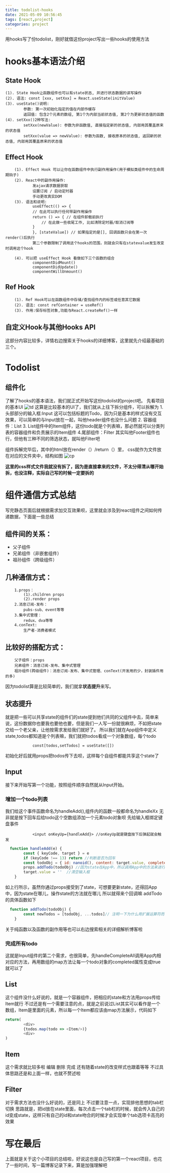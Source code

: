 ```yaml
---
title: todolist-hooks
date: 2021-05-09 10:56:45
tags: [react,project]
categories: project
---
```


用hooks写了份todolist，刚好就借这份project写出一些hooks的使用方法
<!-- more -->
# hooks基本语法介绍

## State Hook 

```
(1). State Hook让函数组件也可以有state状态, 并进行状态数据的读写操作
(2). 语法: const [xxx, setXxx] = React.useState(initValue)  
(3). useState()说明:
        参数: 第一次初始化指定的值在内部作缓存
        返回值: 包含2个元素的数组, 第1个为内部当前状态值, 第2个为更新状态值的函数
(4). setXxx()2种写法:
        setXxx(newValue): 参数为非函数值, 直接指定新的状态值, 内部用其覆盖原来的状态值
        setXxx(value => newValue): 参数为函数, 接收原本的状态值, 返回新的状态值, 内部用其覆盖原来的状态值
```



## Effect Hook

        (1). Effect Hook 可以让你在函数组件中执行副作用操作(用于模拟类组件中的生命周期钩子)
        (2). React中的副作用操作:
                发ajax请求数据获取
                设置订阅 / 启动定时器
                手动更改真实DOM
        (3). 语法和说明: 
                useEffect(() => { 
                // 在此可以执行任何带副作用操作
                return () => { // 在组件卸载前执行
                    // 在此做一些收尾工作, 比如清除定时器/取消订阅等
                }
                }, [stateValue]) // 如果指定的是[], 回调函数只会在第一次render()后执行
                第二个参数限制了调用这个hooks的范围，则就会只有在statevalue发生改变时调用这个hook
            
        (4). 可以把 useEffect Hook 看做如下三个函数的组合
                componentDidMount()
                componentDidUpdate()
                componentWillUnmount() 

## Ref Hook

        (1). Ref Hook可以在函数组件中存储/查找组件内的标签或任意其它数据
        (2). 语法: const refContainer = useRef()
        (3). 作用:保存标签对象,功能与React.createRef()一样

## 自定义Hook与其他Hooks API
这部分内容比较多，详情右边搜索关于hooks的详细博客，这里就先介绍最基础的三个。


# Todolist

## 组件化

了解了hooks的基本语法，我们就正式开始写这份todolist的project吧。
先看项目的基本UI
![td](/todolist-hooks/todolist.png)
这算是比较基本的UI了，我们就从上往下拆分组件，可以拆解为
                1. 头部部分的输入框:Input 这可以包括标题的Todo，因为只是基本的样式没有交互效果，可以简单的与Input放在一起，叫他header组件也没什么问题
                2. 容器组件：List 
                        3. List组件中的Item组件，这份todo就是个列表嘛，那必然就可以分类列表的容器组件和负责展示的Item组件
                4.尾部组件：Filter 其实叫他Footer组件也行，但他有三种不同的筛选状态，就叫他Filter吧

组件拆解完毕后，其中的html放在render（）/return（）里， css就作为文件放在对应的文件夹中，结构如图
![cp](/todolist-hooks/components.png)  

**这里的css样式文件我就没有拆了，因为是直接拿来的文件，不太分得清从哪开始拆，也没注释，实际自己写的时候一定要拆的**


# 组件通信方式总结
写完静态页面后就根据需求加交互效果呗，这里就会涉及到react组件之间如何传递数据，下面是一些总结

## 组件间的关系：

- 父子组件
- 兄弟组件（非嵌套组件）
- 祖孙组件（跨级组件）

## 几种通信方式：

		1.props：
			(1).children props
			(2).render props
		2.消息订阅-发布：
			pubs-sub、event等等
		3.集中式管理：
			redux、dva等等
		4.conText:
			生产者-消费者模式

## 比较好的搭配方式：
		父子组件：props
		兄弟组件：消息订阅-发布、集中式管理
		祖孙组件(跨级组件)：消息订阅-发布、集中式管理、conText(开发用的少，封装插件用的多)

因为todolist算是比较简单的，我们就拿**状态提升**来写。

## 状态提升
就是把一些可以共享state的组件们的state提到他们共同的父组件中去，简单来说，这份数据你也要我也要他也要，但是我们一人写一份就很麻烦，不如把state交给一个老父亲，让他按需求发给我们就好了。
所以我们就在App组件中定义state,todos都知道是个列表嘛，我们就把todos看成一个对象数组，每个todo

                const[todos,setTodos] = useState([])

初始化好后就用props把todos传下去呗，这样每个自组件都能共享这个state了

## Input
接下来开始写第一个功能，按照组件顺序自然就从Input开始。

### 增加一个todo列表

我们给这个事件函数命名为handleAdd(),组件内的函数一般都命名为handleXx
无非就是按下回车后给todo这个空数组添加一个元素todo对象呗
先给输入框绑定键盘事件

                <input onKeyUp={handleAdd}> //onKeyUp就是键盘按下后弹起就会触发
```js
  function handleAdd(e) {
        const { keyCode, target } = e
        if (keyCode !== 13) return //判断是否为回车
        const todoObj = { id: nanoid(), content: target.value, completed: false, flag: true, editing: false } //nanoid用于唯一生成唯一id，安装后引入就行，其他的属性是根据需求来添加的
        props.addTodo(todoObj) //因为state在App中，所以调用App中的方法来进行更新
        target.value = ''  //清空输入框
    }
```

如上行所示，虽然你通过props接受到了state，可想要更新state，还得回App中，因为state在哪儿，操作state的方法就在哪儿 所以就得来个回调嘛
addTodo的具体函数如下
```js
  function addTodo(todoObj) {
        const newTodos = [todoObj, ...todos]// 注明一下为什么用扩展运算符而不用数组的push方法添加元素对象，因为push方法不是纯函数，他产生的新数组和原数组的指针指向不是同一个地址，可能回产生一些不必要的bug，所以就一般不用这些方法。
    }
```
关于纯函数以及函数的副作用等也可以右边搜索相关的详细解析博客啦

### 完成所有todo
这就是Input组件的第二个需求，也很简单，先handleCompleteAll调用App内相对应的方法，再用数组的map方法让每一个todo对象的completed属性变成true就可以了


## List

这个组件没什么好说的，就是一个容器组件，把相应的state和方法用props传给Item就行
不过还是有一个需要注意的点，就是之前说过List其实可以看作是一个数组，Item是里面的元素，所以每一个Item都应该由map方法展示，代码如下
```js
return(
        <div>
        {todos.map(todo => <Item/>)}
        <div>
)
```

## Item
这个需求就比较多啦
编辑 删除 完成
还有随着state的改变样式也跟着等等
不过具体思路还是和上面一样，也就不赘述啦

## Filter
对于需求方法也没什么好说的，还是同上
不过要注意一点，实现排他思想的tab栏切换
思路就是，把id放在state里面，每次点击一个tab栏的时候，就会传入自己的id变成state，这样只有自己的id和state吻合的时候才会实现单个tab选项卡高亮的效果


# 写在最后
上面就是关于这个小项目的总结啦，好说这也是自己写的第一个react项目，也花了一些时间，写一篇博客记录下来，算是加强理解吧

